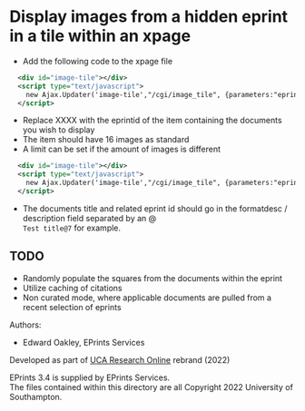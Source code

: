 # Display images from a hidden eprint in a tile within an xpage

- Add the following code to the xpage file  
  
```XML
  <div id="image-tile"></div>
  <script type="text/javascript">
    new Ajax.Updater('image-tile',"/cgi/image_tile", {parameters:"eprint_id=XXXX"});
  </script>
```  

- Replace XXXX with the eprintid of the item containing the documents you wish to display
- The item should have 16 images as standard
- A limit can be set if the amount of images is different

```XML
  <div id="image-tile"></div>
  <script type="text/javascript">
    new Ajax.Updater('image-tile',"/cgi/image_tile", {parameters:"eprint_id=XXXX&amp;limit=X"});
  </script>
```

- The documents title and related eprint id should go in the formatdesc / description field separated by an @  
`Test title@7` for example.   


## TODO  
- Randomly populate the squares from the documents within the eprint   
- Utilize caching of citations   
- Non curated mode, where applicable documents are pulled from a recent selection of eprints  



Authors:
- Edward Oakley, EPrints Services

Developed as part of [UCA Research Online](https://research.uca.ac.uk/) rebrand (2022)  

EPrints 3.4 is supplied by EPrints Services.  
The files contained within this directory are all Copyright 2022 University of Southampton.  

